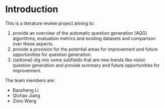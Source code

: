 # Introduction

This is a literature review project aiming to:

1. provide an overview of the automatic question generation (AQG) algorithms, evaluation metrics and existing datasets and comparison over these aspects.
2. provide a provision for the potential areas for improvement and future opportunities for question generation.
3. (optional) dig into some subfields that are new trends like vision question generation and provide summary and future opportunities for improvement.

The team members are:
- Baozheng Li
- Qichao Jiang
- Zimo Wang
